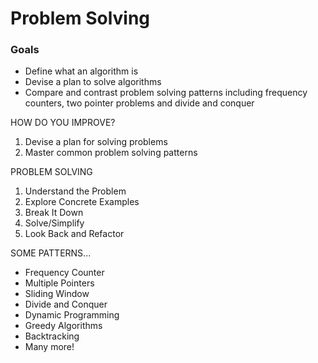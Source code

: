 # Problem Solving 

### Goals

* Define what an algorithm is
* Devise a plan to solve algorithms
* Compare and contrast problem solving patterns including frequency counters, two pointer problems and divide and conquer

HOW DO YOU IMPROVE?
1. Devise a plan for solving problems
2. Master common problem solving patterns

PROBLEM SOLVING
1. Understand the Problem
2. Explore Concrete Examples
3. Break It Down
4. Solve/Simplify
5. Look Back and Refactor

SOME PATTERNS...
* Frequency Counter
* Multiple Pointers
* Sliding Window
* Divide and Conquer
* Dynamic Programming
* Greedy Algorithms
* Backtracking
* Many more!